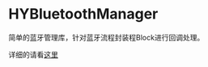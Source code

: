 # HYBluetoothManager
简单的蓝牙管理库，针对蓝牙流程封装程Block进行回调处理。

详细的请看[这里](https://xuhaoyucn.com/2018/12/20/%E8%93%9D%E7%89%99%E8%BF%9E%E6%8E%A5%E5%A4%96%E8%AE%BE%E7%9A%84%E4%BB%A3%E7%A0%81%E5%AE%9E%E7%8E%B0/)
